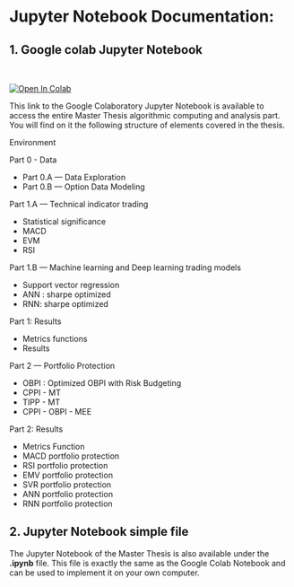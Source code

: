 


# Jupyter Notebook Documentation:



## 1. Google colab Jupyter Notebook

<br/>

[![Open In Colab](https://colab.research.google.com/assets/colab-badge.svg)](https://colab.research.google.com/drive/11fdMWo-uugkErJrku6rkDVrZj8u7E7vc?usp=sharing) 




This link to the Google Colaboratory Jupyter Notebook is available to access the entire Master Thesis algorithmic computing and analysis part. 
You will find on it the following structure of elements covered in the thesis.

Environment

Part 0 - Data
  - Part 0.A — Data Exploration
  - Part 0.B — Option Data Modeling

Part 1.A — Technical indicator trading
  - Statistical significance
  - MACD
  - EVM
  - RSI

Part 1.B — Machine learning and Deep learning trading models
  - Support vector regression
  - ANN : sharpe optimized
  - RNN: sharpe optimized

Part 1: Results
  - Metrics functions
  - Results

Part 2 — Portfolio Protection
  - OBPI : Optimized OBPI with Risk Budgeting
  - CPPI - MT
  - TIPP - MT
  - CPPI - OBPI - MEE

Part 2: Results
  - Metrics Function
  - MACD portfolio protection
  - RSI portfolio protection
  - EMV portfolio protection
  - SVR portfolio protection
  - ANN portfolio protection
  - RNN portfolio protection


## 2. Jupyter Notebook simple file

The Jupyter Notebook of the Master Thesis is also available under the **.ipynb** file. This file is exactly the same as the Google Colab Notebook and can be used to implement it on your own computer. 

